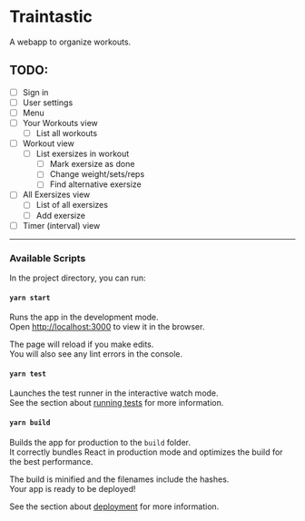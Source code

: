 # Traintastic

A webapp to organize workouts.

## TODO:

- [ ] Sign in
- [ ] User settings
- [ ] Menu
- [ ] Your Workouts view
  - [ ] List all workouts
- [ ] Workout view
  - [ ] List exersizes in workout
    - [ ] Mark exersize as done
    - [ ] Change weight/sets/reps
    - [ ] Find alternative exersize
- [ ] All Exersizes view
  - [ ] List of all exersizes
  - [ ] Add exersize
- [ ] Timer (interval) view

[comment]: <> (~~ Strikethrough ~~)

---

### Available Scripts

In the project directory, you can run:

#### `yarn start`

Runs the app in the development mode.<br />
Open [http://localhost:3000](http://localhost:3000) to view it in the browser.

The page will reload if you make edits.<br />
You will also see any lint errors in the console.

#### `yarn test`

Launches the test runner in the interactive watch mode.<br />
See the section about [running tests](https://facebook.github.io/create-react-app/docs/running-tests) for more information.

#### `yarn build`

Builds the app for production to the `build` folder.<br />
It correctly bundles React in production mode and optimizes the build for the best performance.

The build is minified and the filenames include the hashes.<br />
Your app is ready to be deployed!

See the section about [deployment](https://facebook.github.io/create-react-app/docs/deployment) for more information.
